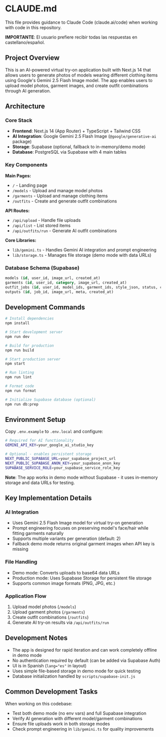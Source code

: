 # CLAUDE.md

This file provides guidance to Claude Code (claude.ai/code) when working with code in this repository.

**IMPORTANTE**: El usuario prefiere recibir todas las respuestas en castellano/español.

## Project Overview

This is an AI-powered virtual try-on application built with Next.js 14 that allows users to generate photos of models wearing different clothing items using Google's Gemini 2.5 Flash Image model. The app enables users to upload model photos, garment images, and create outfit combinations through AI generation.

## Architecture

### Core Stack
- **Frontend**: Next.js 14 (App Router) + TypeScript + Tailwind CSS
- **AI Integration**: Google Gemini 2.5 Flash Image (`@google/generative-ai` package)
- **Storage**: Supabase (optional, fallback to in-memory/demo mode)
- **Database**: PostgreSQL via Supabase with 4 main tables

### Key Components

**Main Pages:**
- `/` - Landing page
- `/models` - Upload and manage model photos
- `/garments` - Upload and manage clothing items
- `/outfits` - Create and generate outfit combinations

**API Routes:**
- `/api/upload` - Handle file uploads
- `/api/list` - List stored items
- `/api/outfits/run` - Generate AI outfit combinations

**Core Libraries:**
- `lib/gemini.ts` - Handles Gemini AI integration and prompt engineering
- `lib/storage.ts` - Manages file storage (demo mode with data URLs)

### Database Schema (Supabase)

```sql
models (id, user_id, image_url, created_at)
garments (id, user_id, category, image_url, created_at)
outfit_jobs (id, user_id, model_ids, garment_ids, style_json, status, cost_cents, created_at)
outputs (id, job_id, image_url, meta, created_at)
```

## Development Commands

```bash
# Install dependencies
npm install

# Start development server
npm run dev

# Build for production
npm run build

# Start production server
npm start

# Run linting
npm run lint

# Format code
npm run format

# Initialize Supabase database (optional)
npm run db:prep
```

## Environment Setup

Copy `.env.example` to `.env.local` and configure:

```bash
# Required for AI functionality
GEMINI_API_KEY=your_google_ai_studio_key

# Optional - enables persistent storage
NEXT_PUBLIC_SUPABASE_URL=your_supabase_project_url
NEXT_PUBLIC_SUPABASE_ANON_KEY=your_supabase_anon_key
SUPABASE_SERVICE_ROLE=your_supabase_service_role_key
```

**Note**: The app works in demo mode without Supabase - it uses in-memory storage and data URLs for testing.

## Key Implementation Details

### AI Integration
- Uses Gemini 2.5 Flash Image model for virtual try-on generation
- Prompt engineering focuses on preserving model's face/hair while fitting garments naturally
- Supports multiple variants per generation (default: 2)
- Fallback demo mode returns original garment images when API key is missing

### File Handling
- Demo mode: Converts uploads to base64 data URLs
- Production mode: Uses Supabase Storage for persistent file storage
- Supports common image formats (PNG, JPG, etc.)

### Application Flow
1. Upload model photos (`/models`)
2. Upload garment photos (`/garments`)  
3. Create outfit combinations (`/outfits`)
4. Generate AI try-on results via `/api/outfits/run`

## Development Notes

- The app is designed for rapid iteration and can work completely offline in demo mode
- No authentication required by default (can be added via Supabase Auth)
- UI is in Spanish (`lang="es"` in layout)
- Uses simple file-based storage in demo mode for quick testing
- Database initialization handled by `scripts/supabase-init.js`

## Common Development Tasks

When working on this codebase:
- Test both demo mode (no env vars) and full Supabase integration
- Verify AI generation with different model/garment combinations
- Ensure file uploads work in both storage modes
- Check prompt engineering in `lib/gemini.ts` for quality improvements